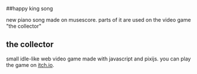 ##happy king song

new piano song made on musescore.
parts of it are used on the video game "the collector"

## the collector

small idle-like web video game made with javascript and pixijs.
you can play the game on <a class="button" href="https://darkdimension.itch.io/the-collector">itch.io</a>.
